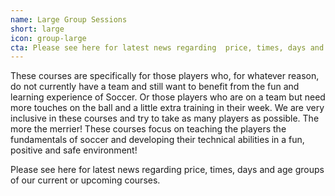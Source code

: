 ```yaml
---
name: Large Group Sessions
short: large
icon: group-large
cta: Please see here for latest news regarding  price, times, days and age groups of our current or upcoming courses.
---
```


These courses are specifically for those players who, for whatever reason, do not currently have a team and still want to benefit from the fun and learning experience of Soccer. Or those players who are on a team but need more touches on the ball and a little extra training in their week. We are very inclusive in these courses and try to take as many players as possible. The more the merrier! These courses focus on teaching the players the fundamentals of soccer and developing their technical abilities in a fun, positive and safe environment!

Please see here for latest news regarding  price, times, days and age groups of our current or upcoming courses.
